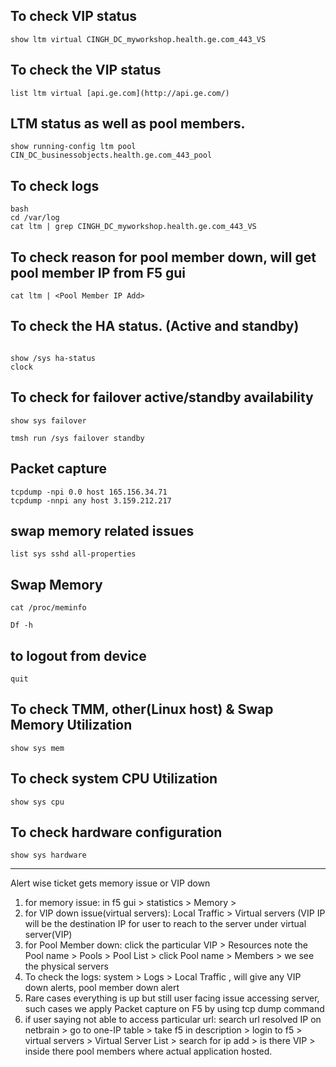 ## To check VIP status
```
show ltm virtual CINGH_DC_myworkshop.health.ge.com_443_VS  
```
## To check the VIP status
```
list ltm virtual [api.ge.com](http://api.ge.com/) 
```
## LTM status as well as pool members.
```
show running-config ltm pool CIN_DC_businessobjects.health.ge.com_443_pool 
```
## To check logs
```
bash
cd /var/log
cat ltm | grep CINGH_DC_myworkshop.health.ge.com_443_VS 
```
## To check reason for pool member down, will get pool member IP from F5 gui
```
cat ltm | <Pool Member IP Add> 
```
## To check the HA status. (Active and standby)
```

show /sys ha-status 
clock

```
## To check for failover active/standby availability
```
show sys failover 

tmsh run /sys failover standby
```
## Packet capture 
```
tcpdump -npi 0.0 host 165.156.34.71 
tcpdump -nnpi any host 3.159.212.217
```
## swap memory related issues
```
list sys sshd all-properties 
```
## Swap Memory
```
cat /proc/meminfo 

Df -h
```
## to logout from device
```
quit 
```
## To check TMM, other(Linux host) & Swap Memory Utilization
```
show sys mem 
```
## To check system CPU Utilization
```
show sys cpu 
```
## To check hardware configuration
```
show sys hardware 
```


---
Alert wise ticket gets memory issue or VIP down

1. for memory issue: in f5 gui > statistics > Memory > 
2. for VIP down issue(virtual servers): Local Traffic >  Virtual servers (VIP IP will be the destination IP for user to reach to the server under virtual server(VIP)
3. for Pool Member down: click the particular VIP > Resources note the Pool name > Pools > Pool List > click Pool name > Members > we see the physical servers
4. To check the logs: system > Logs > Local Traffic , will give any VIP down alerts, pool member down alert
5. Rare cases everything is up but still user facing issue accessing server, such cases we apply Packet capture on F5 by using tcp dump command
6. if user saying not able to access particular url: search url resolved IP on netbrain > go to one-IP table > take f5 in description > login to f5 > virtual servers > Virtual Server List > search for ip add > is there VIP > inside there pool members where actual application hosted.
